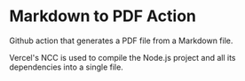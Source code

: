 # Markdown to PDF Action

Github action that generates a PDF file from a Markdown file.

Vercel's NCC is used to compile the Node.js project and all its dependencies into a single file.
